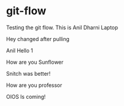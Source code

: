 # git-flow
Testing the git flow.
This is Anil Dharni Laptop

Hey changed after pulling

Anil Hello 1

How are you Sunflower

Snitch was better!

How are you professor

OIOS Is coming!